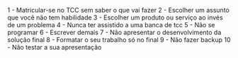 1 - Matricular-se no TCC sem saber o que vai fazer 
2 - Escolher um assunto que você não tem habilidade 
3 - Escolher um produto ou serviço ao invés de um problema 
4 - Nunca ter assistido a uma banca de tcc 
5 - Não se programar 
6 - Escrever demais 
7 - Não apresentar o desenvolvimento da solução final 
8 - Formatar o seu trabalho só no final 
9 - Não fazer backup 
10 - Não testar a sua apresentação